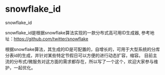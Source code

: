 # snowflake_id
snowflake_id

snowflake_id是根据snowflake算法实现的一款分布式高可用ID生成器,
参考地址：https://github.com/twitter/snowflake


根据snowflake算法，其生成的ID是可配置的，自增长的，可用于大型系统的分库分表id的生成，并针对某些特定节假日可以方便的进行动态扩容，缩容。
目前主流的分布式/微服务对这方面的需求都存在，所以写了一个这个，欢迎大家参与维护，一起优化。
